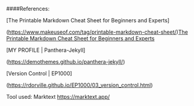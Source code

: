 ####References:

[The Printable Markdown Cheat Sheet for Beginners and Experts]

(https://www.makeuseof.com/tag/printable-markdown-cheat-sheet/)[The Printable Markdown Cheat Sheet for Beginners and Experts](https://www.makeuseof.com/tag/printable-markdown-cheat-sheet/)

[MY PROFILE | Panthera-Jekyll]

(https://demothemes.github.io/panthera-jekyll/)

[Version Control | EP1000]

(https://rdorville.github.io/EP1000/03_version_control.html)

Tool used: Marktext
https://marktext.app/
